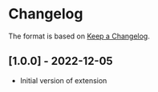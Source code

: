 # Changelog

The format is based on [Keep a Changelog](https://keepachangelog.com/en/1.0.0/).


## [1.0.0] - 2022-12-05
- Initial version of extension